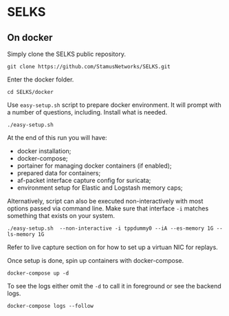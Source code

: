 # SELKS

## On docker

Simply clone the SELKS public repository.

```
git clone https://github.com/StamusNetworks/SELKS.git
```

Enter the docker folder.

```
cd SELKS/docker
```

Use `easy-setup.sh` script to prepare docker environment. It will prompt with a number of questions, including. Install what is needed.

```
./easy-setup.sh
```

At the end of this run you will have:
* docker installation;
* docker-compose;
* portainer for managing docker containers (if enabled);
* prepared data for containers;
* af-packet interface capture config for suricata;
* environment setup for Elastic and Logstash memory caps;

Alternatively, script can also be executed non-interactively with most options passed via command line. Make sure that interface `-i` matches something that exists on your system.

```
./easy-setup.sh  --non-interactive -i tppdummy0 --iA --es-memory 1G --ls-memory 1G
```

Refer to live capture section on for how to set up a virtuan NIC for replays.

Once setup is done, spin up containers with docker-compose.

```
docker-compose up -d
```

To see the logs either omit the `-d` to call it in foreground or see the backend logs.

```
docker-compose logs --follow
```
